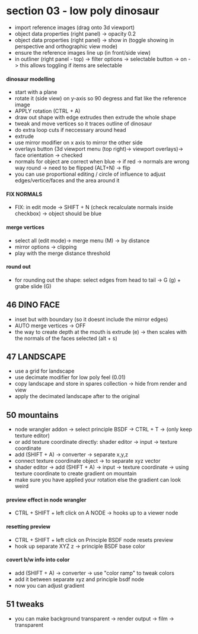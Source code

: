 # section 03 - low poly dinosaur
- import reference images (drag onto 3d viewport)
- object data properties (right panel) -> opacity 0.2
- object data properties (right panel) -> show in (toggle showing in perspective and orthographic view mode)
- ensure the reference images line up (in front/side view)
- in outliner (right panel - top) -> filter options -> selectable button -> on -> this allows toggling if items are selectable

#### dinosaur modelling
- start with a plane
- rotate it (side view) on y-axis so 90 degress and flat like the reference image
- APPLY rotation (CTRL + A)
- draw out shape with edge extrudes then extrude the whole shape
- tweak and move vertices so it traces outline of dinosaur
- do extra loop cuts if neccessary around head
- extrude
- use mirror modifier on x axis to mirror the other side
- overlays button (3d viewport menu (top right)-> viewport overlays)-> face orientation -> checked
- normals for object are correct when blue -> if red -> normals are wrong way round -> need to be flipped (ALT+N) -> flip
- you can use proportional editing / circle of influence to adjust edges/vertice/faces and the area around it

#### FIX NORMALS
- FIX: in edit mode -> SHIFT + N (check recalculate normals inside checkbox) -> object should be blue

#### merge vertices
- select all (edit mode)-> merge menu (M) -> by distance
- mirror options -> clipping
- play with the merge distance threshold

#### round out 
- for rounding out the shape: select edges from head to tail -> G (g) + grabe slide (G)

## 46 DINO FACE
- inset but with boundary (so it doesnt include the mirror edges)
- AUTO merge vertices -> OFF
- the way to create depth at the mouth is extrude (e) -> then scales with the normals of the faces selected (alt + s)

## 47 LANDSCAPE
- use a grid for landscape
- use decimate modifier for low poly feel (0.01)
- copy landscape and store in spares collection -> hide from render and view
- apply the decimated landscape after to the original

## 50 mountains
- node wrangler addon -> select principle BSDF -> CTRL + T -> (only keep texture editor)
- or add texture coordinate directly: shader editor -> input -> texture coordinate
- add (SHIFT + A) -> converter -> separate x,y,z 
- connect texture coordinate object -> to separate xyz vector
- shader editor -> add (SHIFT + A) -> input -> texture coordinate -> using texture coordinate to create gradient on mountain
- make sure you have applied your rotation else the gradient can look weird

#### preview effect in node wrangler
- CTRL + SHIFT + left click on A NODE -> hooks up to a viewer node

#### resetting preview
- CTRL + SHIFT + left click on Principle BSDF node resets preview
- hook up separate XYZ z -> principle BSDF base color

#### covert b/w info into color
- add (SHIFT + A) -> converter -> use "color ramp" to tweak colors
- add it between separate xyz and principle bsdf node
- now you can adjust gradient


## 51 tweaks
- you can make background transparent -> render output -> film -> transparent

